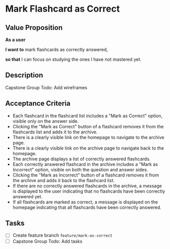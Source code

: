 # Mark Flashcard as Correct

## Value Proposition

**As a user**

**I want to** mark flashcards as correctly answered,

**so that** I can focus on studying the ones I have not mastered yet.

## Description

Capstone Group Todo: Add wireframes

## Acceptance Criteria

- Each flashcard in the flashcard list includes a "Mark as Correct" option, visible only on the answer side.
- Clicking the "Mark as Correct" button of a flashcard removes it from the flashcards list and adds it to the archive.
- There is a clearly visible link on the homepage to navigate to the archive page.
- There is a clearly visible link on the archive page to navigate back to the homepage.
- The archive page displays a list of correctly answered flashcards.
- Each correctly answered flashcard in the archive includes a "Mark as Incorrect" option, visible on both the question and answer sides.
- Clicking the "Mark as Incorrect" button of a flashcard removes it from the archive and adds it back to the flashcard list.
- If there are no correctly answered flashcards in the archive, a message is displayed to the user indicating that no flashcards have been correctly answered yet.
- If all flashcards are marked as correct, a message is displayed on the homepage indicating that all flashcards have been correctly answered.

## Tasks

- [ ] Create feature branch `feature/mark-as-correct`
- [ ] Capstone Group Todo: Add tasks
